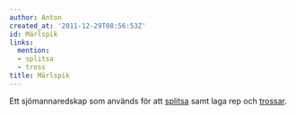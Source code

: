 ```yaml
---
author: Anton
created_at: '2011-12-29T08:56:53Z'
id: Märlspik
links:
  mention:
  - splitsa
  - tross
title: Märlspik
---
```


Ett sjömannaredskap som används för att [splitsa] samt laga rep och [trossar].

  [splitsa]: splitsa
  [trossar]: tross
